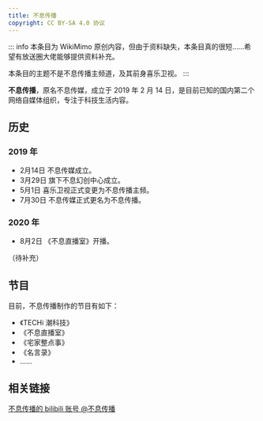 ```yaml
---
title: 不息传播
copyright: CC BY-SA 4.0 协议
---
```


::: info
本条目为 WikiMimo 原创内容，但由于资料缺失，本条目真的很短……希望有放送圈大佬能够提供资料补充。

本条目的主题不是不息传播主频道，及其前身喜乐卫视。
:::

**不息传播**，原名不息传媒，成立于 2019 年 2 月 14 日，是目前已知的国内第二个网络自媒体组织，专注于科技生活内容。

## 历史

### 2019 年

- 2月14日 不息传媒成立。
- 3月29日 旗下不息幻创中心成立。
- 5月1日 喜乐卫视正式变更为不息传播主频。
- 7月30日 不息传媒正式更名为不息传播。

### 2020 年

- 8月2日 《不息直播室》开播。

（待补充）

## 节目

目前，不息传播制作的节目有如下：

- 《TECHi 潮科技》
- 《不息直播室》
- 《宅家整点事》
- 《名言录》
- ……

## 相关链接

[不息传播的 bilibili 账号 @不息传播](https://space.bilibili.com/385015308)
